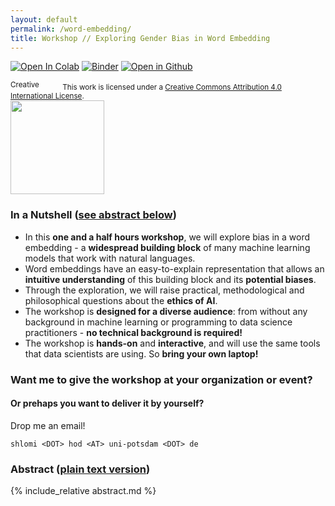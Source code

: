 ```yaml
---
layout: default
permalink: /word-embedding/
title: Workshop // Exploring Gender Bias in Word Embedding
---
```


[![Open In Colab](https://colab.research.google.com/assets/colab-badge.svg)](https://colab.research.google.com/github/ResponsiblyAI/word-embedding/blob/master/tutorial-bias-word-embedding.ipynb) [![Binder](https://mybinder.org/badge_logo.svg)](https://mybinder.org/v2/gh/ResponsiblyAI/word-embedding/master?filepath=tutorial-bias-word-embedding.ipynb) [![Open in Github](https://img.shields.io/badge/Open%20in-GitHub-lightgrey)](https://github.com/ResponsiblyAI/word-embedding)

<small>
<a rel="license" href="http://creativecommons.org/licenses/by/4.0/"><img alt="Creative Commons License" width="80" height="15" src="https://i.creativecommons.org/l/by/4.0/80x15.png" /></a> This work is licensed under a <a rel="license" href="http://creativecommons.org/licenses/by/4.0/">Creative Commons Attribution 4.0 International License</a>.
</small>

<img style="display: block" height="150px" src="https://upload.wikimedia.org/wikipedia/commons/5/52/Global_Open_Educational_Resources_Logo_-_White_background_variation.svg" />

### In a Nutshell ([see abstract below](#abstract-plain-text-version))

- In this **one and a half hours workshop**, we will explore bias
  in a word embedding - a **widespread building block** of many machine learning models
  that work with natural languages.
- Word embeddings have an easy-to-explain representation
  that allows an **intuitive understanding** of this building block
  and its **potential biases**.
- Through the exploration, we will raise practical, methodological
  and philosophical questions about the **ethics of AI**.
- The workshop is **designed for a diverse audience**:
  from without any background in machine learning or programming
  to data science practitioners - **no technical background is required!**
-  The workshop is **hands-on** and **interactive**,
   and will use the same tools that data scientists are using.
   So **bring your own laptop!**

### Want me to give the workshop at your organization or event?
#### Or prehaps you want to deliver it by yourself?

Drop me an email!

`shlomi <DOT> hod <AT> uni-potsdam <DOT> de`

### Abstract (<a href="abstract.md">plain text version</a>)

{% include_relative abstract.md %}

